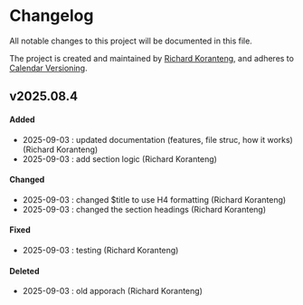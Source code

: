 # Changelog
All notable changes to this project will be documented in this file.

The project is created and maintained by [Richard Koranteng](https://rkkoranteng.com), and adheres to [Calendar Versioning](https://calver.org/).

## v2025.08.4
#### Added
- 2025-09-03 : updated documentation (features, file struc, how it works) (Richard Koranteng)
- 2025-09-03 : add section logic (Richard Koranteng)

#### Changed
- 2025-09-03 : changed $title to use H4 formatting (Richard Koranteng)
- 2025-09-03 : changed the section headings (Richard Koranteng)

#### Fixed
- 2025-09-03 : testing (Richard Koranteng)

#### Deleted
- 2025-09-03 : old apporach (Richard Koranteng)

